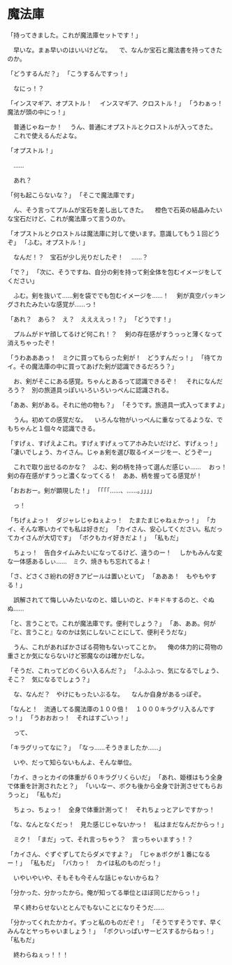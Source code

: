 ﻿# 魔法庫
「持ってきました。これが魔法庫セットです！」

　早いな。まぁ早いのはいいけどな。
　で、なんか宝石と魔法書を持ってきたのか。

「どうするんだ？」
「こうするんですっ！」

　なにっ！？

「インスマギア、オプストル！
　インスマギア、クロストル！」
「うわぁっ！　魔法が頭の中にっ！」

　普通じゃねーか！
　うん、普通にオプストルとクロストルが入ってきた。
　これで使えるんだよな。

「オプストル！」

　……

　あれ？

「何も起こらないな？」
「そこで魔法庫です」

　ん、そう言ってプルムが宝石を差し出してきた。
　橙色で石英の結晶みたいな宝石だけど、これが魔法庫って言うのか。

「オプストルとクロストルは魔法庫に対して使います。意識してもう１回どうぞ」
「ふむ。オプストル！」

　なんだ！？　宝石が少し光りだしたぞ！
　……？

「で？」
「次に、そうですね、自分の剣を持って剣全体を包むイメージをしてください」

　ふむ。剣を抜いて……剣を袋ででも包むイメージを……！
　剣が真空パッキングされたみたいな感覚が……っ！

「あれ？　あら？　え？　ええええっ！？」
「どうです！」

　プルムがドヤ顔してるけど何これ！？
　剣の存在感がすうっっと薄くなって消えちゃったぞ！

「うわあああっ！　ミクに買ってもらった剣が！　どうすんだっ！」
「待てカイ。その魔法庫の中に買ってあげた剣が認識できるだろう？」

　お、剣がそこにある感覚。ちゃんとあるって認識できるぞ！
　それになんだろう？　別の旅道具っぽいいろいろいっぺんに認識される。

「ああ、剣がある。それに他の物も？」
「そうです。旅道具一式入ってますよ」

　うん。初めての感覚だな。
　いろんな物がいっぺんに重なってるような、でもちゃんと１個々々認識できる。

「すげぇ、すげえよこれ。すげぇすげぇってアホみたいだけど、すげぇっ！」
「凄いでしょう、カイさん。じゃぁ剣を選び取るイメージをー、どうぞー」

　これで取り出せるのかな？　ふむ、剣の柄を持って選んだ感じぃ……
　おっ！　剣の存在感がすうっと濃くなってくる！　ああ、柄を握ってる感覚が！

「おおおー。剣が顕現した！」
「「「「……、……。」」」」

　っ！

「ちげぇよっ！　ダジャレじゃねぇよっ！　たまたまじゃねぇかっ！」
「カイ、そんな寒いカイでも私は好きだ」
「カイさん、安心してください。私だってカイさんが大切です」
「ボクもカイ好きだよ！」
「私もだ」

　ちょっ！　告白タイムみたいになってるけど、違うのー！
　しかもみんな変な一体感あるしぃ……　ミク、焼きもち忘れてるよ！

「さ、どさくさ紛れの好きアピールは置いといて」
「あああ！　もやもやする！」

　誤解されてて悔しいみたいなのと、嬉しいのと、ドキドキするのと、ぐぬぬ……

「と、言うことで。これが魔法庫です。便利でしょう？」
「あ、ああ。何が『と、言うこと』なのかは気にしないことにして、便利そうだな」

　うん、これがあればかさばる荷物もないってことか。
　俺の体力的に荷物の重さとか気にならないけど邪魔なのは確かだしな。

「そうだ、これってどのくらい入るんだ？」
「ふふふっ、気になるでしょう、そこ？　気になるでしょう？」

　な、なんだ？　やけにもったいぶるな。
　なんか自身があるっぽぞ。

「なんと！　流通してる魔法庫の１００倍！　１０００キラグリ入るんですっ！」
「うおおおっ！　それはすごいっ！」

　って、

「キラグリってなに？」
「なっ……そうきましたか……」

　いや、だって知らないもんよ、そんな単位。

「カイ、きっとカイの体重が６０キラグリくらいだ」
「あれ、姫様はもう全身で体重を計測されたと？」
「いいなー、ボクも後から全身で計測させてもらおうっと」
「私もだ」

　ちょっ、ちょっ！　全身で体重計測って！　それちょっとアレですかっ！

「な、なんとなくだっ！　見た感じじゃないかっ！　私はまだなんだからっ！」

　ミク！　「まだ」って、それ言っちゃう？　言っちゃいますぅ！？

「カイさん、ぐずぐずしてたらダメですよ？」
「じゃぁボクが１番になるー！」
「私もだ」
「バカっ！　カイは私のものだっ！」

　いやいやいや、そもそも今そんな話じゃないからね？

「分かった、分かったから。俺が知ってる単位とほぼ同じだからっ！」

　早く終わらせないととんでもないことになりそうだ……

「分かってくれたかカイ。ずっと私のものだぞ！」
「そうですそうです、早くみんなとヤっちゃいましょう！」
「ボクいっぱいサービスするからねっ！」
「私もだ」

　終わらねぇっ！！！